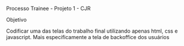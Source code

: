 Processo Trainee - Projeto 1 - CJR 

Objetivo

Codificar uma das telas do trabalho final utilizando apenas html, css e javascript.
Mais especificamente a tela de backoffice dos usuários
